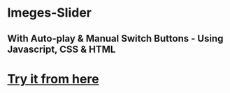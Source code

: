 # Imeges-Slider
## With Auto-play &amp; Manual Switch Buttons - Using Javascript, CSS &amp; HTML 

# [Try it from here ](https://ahmed-roshdy-1.github.io/Imeges-Slider/Index.html)



